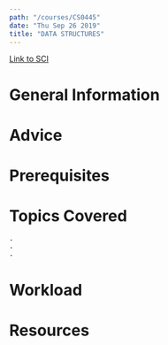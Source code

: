 ```yaml
---
path: "/courses/CS0445"
date: "Thu Sep 26 2019"
title: "DATA STRUCTURES"
---
```

[Link to SCI]("http://courses.sci.pitt.edu/courses/courses/view/CS-0445")

# General Information

# Advice


# Prerequisites
<!-- PREREQ_REPLACEMENT (Do not remove) -->

<!-- END PREREQ_REPLACEMENT (Do not remove) -->
# Topics Covered
	- 
	-
	-
# Workload

<!-- TESTIMONIALS
# Testimonials
This gets replaced with Gatsby, its
data comes from Google Sheets for easier
editing!
-->

# Resources
